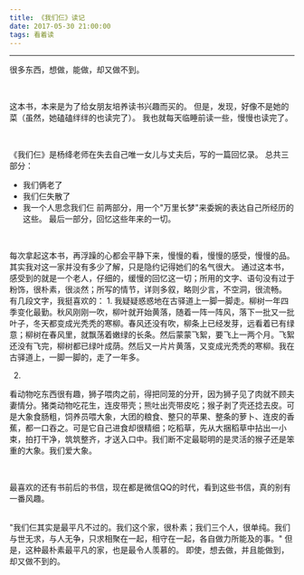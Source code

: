 ```yaml
---
title: 《我们仨》读记
date: 2017-05-30 21:00:00
tags: 看着读
---
```


----------

很多东西，想做，能做，却又做不到。


<!-- more -->
<br/>

这本书，本来是为了给女朋友培养读书兴趣而买的。
但是，发现，好像不是她的菜（虽然，她磕磕绊绊的也读完了）。
我也就每天临睡前读一些，慢慢也读完了。

<br/>

《我们仨》是杨绛老师在失去自己唯一女儿与丈夫后，写的一篇回忆录。
总共三部分：
- 我们俩老了
- 我们仨失散了
- 我一个人思念我们仨
前两部分，用一个"万里长梦"来委婉的表达自己所经历的这些。
最后一部分，回忆这些年来的一切。

<br/>

每次拿起这本书，再浮躁的心都会平静下来，慢慢的看，慢慢的感受，慢慢的品。
其实我对这一家并没有多少了解，只是隐约记得她们的名气很大。
通过这本书，感受到的就是一个老人，仔细的，缓慢的回忆这一切；所用的文字、语句没有过于粉饰，很朴素，很淡然；所写的情节，详则多叙，略则少言，不空洞，很流畅。
有几段文字，我挺喜欢的：
1.
我疑疑惑惑地在古驿道上一脚一脚走。柳树一年四季变化最勤。秋风刚刚一吹，柳叶就开始黄落，随着一阵一阵风，落下一批又一批叶子，冬天都变成光秃秃的寒柳。春风还没有吹，柳条上已经发芽，远看着已有绿意；柳树在春风里，就飘荡着嫩绿的长条。然后蒙蒙飞絮，要飞上一两个月。飞絮还没有飞完，柳树都已绿叶成荫。然后又一片片黄落，又变成光秃秃的寒柳。我在古驿道上，一脚一脚的，走了一年多。

2.
看动物吃东西很有趣，狮子喂肉之前，得把同笼的分开，因为狮子见了肉就不顾夫妻情分。猪类动物吃花生，连皮带壳；熊吐出壳带皮吃；猴子剥了壳还捻去皮。可是大象食肠粗，饲养员喂大象，大团的粮食、整只的苹果、整条的萝卜、连皮的香蕉，都一口吞之。可是它自己进食却很精细；吃稻草，先从大捆稻草中拈出一小束，拍打干净，筑筑整齐，才送入口中。我们断不定最聪明的是灵活的猴子还是笨重的大象。我们爱大象。

<br/>

最喜欢的还有书前后的书信，现在都是微信QQ的时代，看到这些书信，真的别有一番风趣。

<br/>
"我们仨其实是最平凡不过的。我们这个家，很朴素；我们三个人，很单纯。我们与世无求，与人无争，只求相聚在一起，相守在一起，各自做力所能及的事。"
但是，这种最朴素最平凡的家，也是最令人羡慕的。
即使，想去做，并且能做到，却又做不到的。
